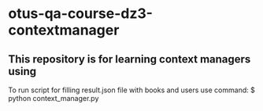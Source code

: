 # otus-qa-course-dz3-contextmanager
This repository is for learning context managers using
------------
To run script for filling result.json file with books and users use command: 
$ python context_manager.py 
